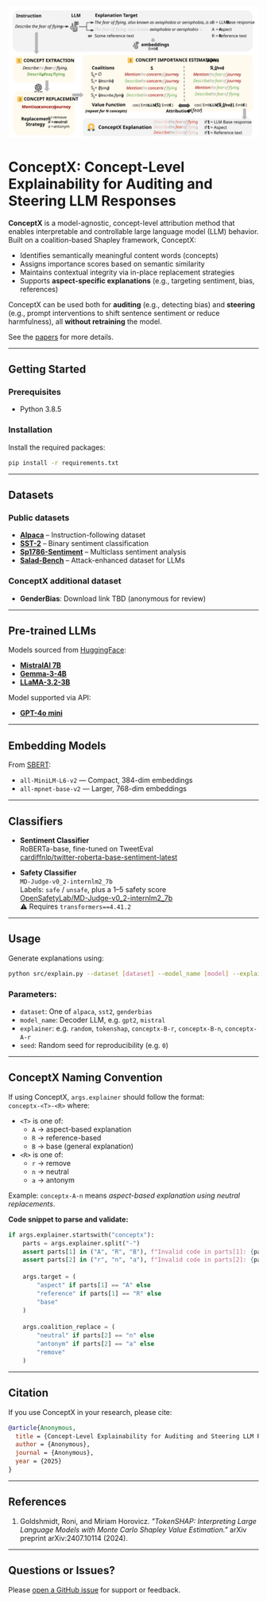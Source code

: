 <p align="center">
    <img src="FigMethod2.svg" alt="ConceptX Methodology"/>
  </p>
  
  # ConceptX: Concept-Level Explainability for Auditing and Steering LLM Responses
  
  **ConceptX** is a model-agnostic, concept-level attribution method that enables interpretable and controllable large language model (LLM) behavior. Built on a coalition-based Shapley framework, ConceptX:
  
  - Identifies semantically meaningful content words (concepts)
  - Assigns importance scores based on semantic similarity
  - Maintains contextual integrity via in-place replacement strategies
  - Supports **aspect-specific explanations** (e.g., targeting sentiment, bias, references)
  
  ConceptX can be used both for **auditing** (e.g., detecting bias) and **steering** (e.g., prompt interventions to shift sentence sentiment or reduce harmfulness), all **without retraining** the model.
  
  See the [papers](#citation) for more details.
  
  ---
  
  ## Getting Started
  
  ### Prerequisites
  
  - Python 3.8.5
  
  ### Installation
  
  Install the required packages:
  
  ```bash
  pip install -r requirements.txt
  ```
  
  ---
  
  ## Datasets
  
  ### Public datasets
  - **[Alpaca](https://huggingface.co/datasets/tatsu-lab/alpaca)** – Instruction-following dataset
  - **[SST-2](https://huggingface.co/datasets/stanfordnlp/sst2)** – Binary sentiment classification
  - **[Sp1786-Sentiment](https://huggingface.co/datasets/Sp1786/multiclass-sentiment-analysis-dataset)** – Multiclass sentiment analysis
  - **[Salad-Bench](https://huggingface.co/datasets/OpenSafetyLab/Salad-Data)** – Attack-enhanced dataset for LLMs

  ### ConceptX additional dataset
  - **GenderBias**: Download link TBD (anonymous for review)
  
  ---
  
  ## Pre-trained LLMs
  
  Models sourced from [HuggingFace](https://huggingface.co/):
  
  - [**MistralAI 7B**](https://huggingface.co/mistralai/Mistral-7B-Instruct-v0.2)
  - [**Gemma-3-4B**](https://huggingface.co/google/gemma-3-4b-it)
  - [**LLaMA-3.2-3B**](https://huggingface.co/meta-llama/Llama-3.2-3B)
  
  Model supported via API:
  - [**GPT-4o mini**](https://openai.com/index/gpt-4o-mini-advancing-cost-efficient-intelligence)
  
  ---
  
  ## Embedding Models
  
  From [SBERT](https://www.sbert.net/docs/sentence_transformer/pretrained_models.html):
  
  - `all-MiniLM-L6-v2` — Compact, 384-dim embeddings
  - `all-mpnet-base-v2` — Larger, 768-dim embeddings
  
  ---
  
  ## Classifiers
  
  - **Sentiment Classifier**  
    RoBERTa-base, fine-tuned on TweetEval  
    [cardiffnlp/twitter-roberta-base-sentiment-latest](https://huggingface.co/cardiffnlp/twitter-roberta-base-sentiment-latest)
  
  - **Safety Classifier**  
    `MD-Judge-v0_2-internlm2_7b`  
    Labels: `safe` / `unsafe`, plus a 1–5 safety score  
    [OpenSafetyLab/MD-Judge-v0_2-internlm2_7b](https://huggingface.co/OpenSafetyLab/MD-Judge-v0_2-internlm2_7b)  
    ⚠️ Requires `transformers==4.41.2`
  
  ---
  
  ## Usage
  
  Generate explanations using:
  
  ```bash
  python src/explain.py --dataset [dataset] --model_name [model] --explainer [method] --seed [seed]
  ```
  
  ### Parameters:
  - `dataset`: One of `alpaca`, `sst2`, `genderbias`
  - `model_name`: Decoder LLM, e.g. `gpt2`, `mistral`
  - `explainer`: e.g. `random`, `tokenshap`, `conceptx-B-r`, `conceptx-B-n`, `conceptx-A-r`
  - `seed`: Random seed for reproducibility (e.g. `0`)
  
  ---
  
  ## ConceptX Naming Convention
  
  If using ConceptX, `args.explainer` should follow the format:  
  `conceptx-<T>-<R>` where:
  - `<T>` is one of:
    - `A` → aspect-based explanation
    - `R` → reference-based
    - `B` → base (general explanation)
  - `<R>` is one of:
    - `r` → remove
    - `n` → neutral
    - `a` → antonym
  
  Example: `conceptx-A-n` means *aspect-based explanation using neutral replacements*.
  
  **Code snippet to parse and validate:**
  
  ```python
  if args.explainer.startswith("conceptx"):
      parts = args.explainer.split("-")
      assert parts[1] in ("A", "R", "B"), f"Invalid code in parts[1]: {parts[1]}"
      assert parts[2] in ("r", "n", "a"), f"Invalid code in parts[2]: {parts[2]}"
  
      args.target = (
          "aspect" if parts[1] == "A" else
          "reference" if parts[1] == "R" else
          "base"
      )
  
      args.coalition_replace = (
          "neutral" if parts[2] == "n" else
          "antonym" if parts[2] == "a" else
          "remove"
      )
  ```
  
  ---
  
  ## Citation
  
  If you use ConceptX in your research, please cite:
  
  ```bibtex
  @article{Anonymous,
    title = {Concept-Level Explainability for Auditing and Steering LLM Responses},
    author = {Anonymous},
    journal = {Anonymous},
    year = {2025}
  }
  ```
  
  ---
  
  ## References
  
  1. Goldshmidt, Roni, and Miriam Horovicz. *"TokenSHAP: Interpreting Large Language Models with Monte Carlo Shapley Value Estimation."* arXiv preprint arXiv:2407.10114 (2024).
  
  ---
  
  ## Questions or Issues?
  
  Please [open a GitHub issue](https://github.com/) for support or feedback.